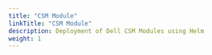 ```yaml
---
title: "CSM Module"
linkTitle: "CSM Module"
description: Deployment of Dell CSM Modules using Helm
weight: 1  
--- 
```

